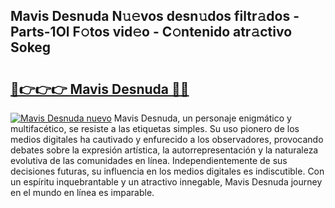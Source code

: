 ## Mavis Desnuda N𝚞𝚎vos desn𝚞dos filtr𝚊dos - Parts-1Ol F𝚘tos vid𝚎o - C𝚘ntenido atr𝚊ctivo Sokeg

# <h2><a href="http://mb1hdf.tromn.icu/?c=Mavis+Desnuda">🔗👉👉👉 Mavis Desnuda 🔗🔗</a></h2>

[![Mavis Desnuda nuevo](https://i.imgur.com/pEAQMta.gif)](http://mb1hdf.tromn.icu/?c=Mavis+Desnuda)
Mavis Desnuda, un personaje enigmático y multifacético, se resiste a las etiquetas simples. Su uso pionero de los medios digitales ha cautivado y enfurecido a los observadores, provocando debates sobre la expresión artística, la autorrepresentación y la naturaleza evolutiva de las comunidades en línea. Independientemente de sus decisiones futuras, su influencia en los medios digitales es indiscutible. Con un espíritu inquebrantable y un atractivo innegable, Mavis Desnuda journey en el mundo en línea es imparable.
